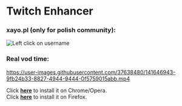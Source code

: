 # Twitch Enhancer

### xayo.pl (only for polish community):  
![Left click on username](https://i.imgur.com/ZMVQkTa.png)  

### Real vod time:  
https://user-images.githubusercontent.com/37638480/141646943-9fb24b33-8827-4944-9444-0f5759015abb.mp4

Click **[here](https://chrome.google.com/webstore/detail/xayopl/knaodoefkjbgmmilogebghadhmnphjih)** to install it on Chrome/Opera.  
Click **[here](https://addons.mozilla.org/pl/firefox/addon/xayo-pl/)** to install it on Firefox.  
